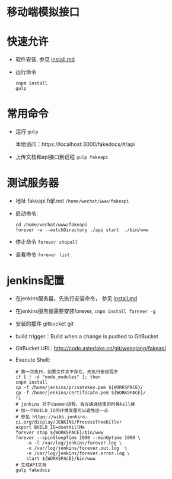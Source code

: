 移动端模拟接口
===============

# 快速允许

+ 软件安装, 参见 [install.md](install.md)

+ 运行命令
    
    ```
    cnpm install
    gulp
    ```
    
# 常用命令
+ 运行 `gulp`

  本地访问：https://localhost:3000/fakedocs/#/api
  
+ 上传文档和api接口到远程 `gulp fakeapi`

# 测试服务器

+ 地址 fakeapi.fdjf.net `/home/wechat/www/fakeapi`
+ 启动命令:

    ```
    cd /home/wechat/www/fakeapi
    forever -w --watchDirectory ./api start  ./bin/www
    ```
    
+ 停止命令 `forever stopall`
+ 查看命令 `forever list`

# jenkins配置

+ 在jenkins服务器，先执行安装命令， 参见 [install.md](install.md)
+ 在jenkins服务器需要安装forever, `cnpm install forever -g`
+ 安装的插件 gitbucket git 
+ build trigger：Build when a change is pushed to GitBucket
+ GitBucket URL: http://code.asterlake.cn/git/wenqiang/fakeapi
+ Execute Shell:

    ```
    # 第一次执行，如果文件夹不存在，先执行安装程序
    if [ ! -d "node_modules" ]; then 
    cnpm install
    cp -f /home/jenkins/privatekey.pem ${WORKSPACE}/
    cp -f /home/jenkins/certificate.pem ${WORKSPACE}/
    fi
    # jenkins 对于daemon进程，会在编译结束的时候kill掉
    # 加一个BUILD_ID的环境变量可以避免这一点
    # 参见 https://wiki.jenkins-ci.org/display/JENKINS/ProcessTreeKiller
    export BUILD_ID=dontKillMe
    forever stop ${WORKSPACE}/bin/www
    forever --spinSleepTime 1000 --minUptime 1000 \
        -a -l /var/log/jenkins/forever.log \
        -o /var/log/jenkins/forever.out.log  \
        -e /var/log/jenkins/forever.error.log \
        start ${WORKSPACE}/bin/www
    # 生成API文档
    gulp fakedocs
    ```